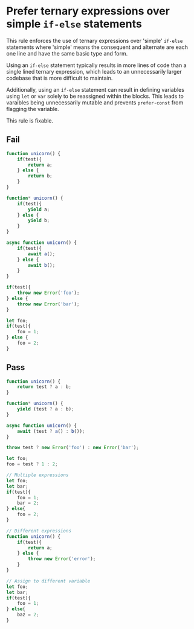 # Prefer ternary expressions over simple `if-else` statements

This rule enforces the use of ternary expressions over  'simple' `if-else` statements where 'simple' means the consequent and alternate are each one line and have the same basic type and form.

Using an `if-else` statement typically results in more lines of code than a single lined ternary expression, which leads to an unnecessarily larger codebase that is more difficult to maintain.

Additionally, using an `if-else` statement can result in defining variables using `let` or `var` solely to be reassigned within the blocks. This leads to varaibles being unnecessarily mutable and prevents `prefer-const` from flagging the variable.

This rule is fixable.

## Fail

```js
function unicorn() {
	if(test){
		return a;
	} else {
		return b;
	}
}
```

```js
function* unicorn() {
	if(test){
		yield a;
	} else {
		yield b;
	}
}
```

```js
async function unicorn() {
	if(test){
		await a();
	} else {
		await b();
	}
}
```

```js
if(test){
	throw new Error('foo');
} else {
	throw new Error('bar');
}
```

```js
let foo;
if(test){
	foo = 1;
} else {
	foo = 2;
}
```

## Pass

```js
function unicorn() {
	return test ? a : b;
}
```

```js
function* unicorn() {
	yield (test ? a : b);
}
```

```js
async function unicorn() {
	await (test ? a() : b());
}
```

```js
throw test ? new Error('foo') : new Error('bar');
```

```js
let foo;
foo = test ? 1 : 2;
```


```js
// Multiple expressions
let foo;
let bar;
if(test){
	foo = 1;
	bar = 2;
} else{
	foo = 2;
}
```

```js
// Different expressions
function unicorn() {
	if(test){
		return a;
	} else {
		throw new Error('error');
	}
}
```

```js
// Assign to different variable
let foo;
let bar;
if(test){
	foo = 1;
} else{
	baz = 2;
}
```
